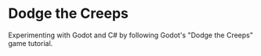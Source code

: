# Dodge the Creeps

Experimenting with Godot and C# by following Godot's "Dodge the Creeps" game tutorial.

